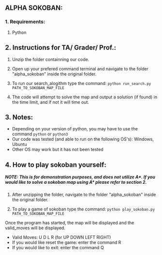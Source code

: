 ## ALPHA SOKOBAN:

### 1. Requirements:
1) Python

## 2. Instructions for TA/ Grader/ Prof.:
1) Unzip the folder containning our code.

2) Open up your prefered command terminal and navigate to the folder
"alpha_sokoban" inside the original folder. 

3) To run our search_alogithm type the command:
`python run_search.py PATH_TO_SOKOBAN_MAP_FILE`

4) The code will attempt to solve the map and output a solution (if found) in the time limit, and if not it will time out.


## 3. Notes:
* Depending on your version of python, you may have to use the command `python` or `python3`
* Our code was tested (and able to run on the following OS's): Windows, Ubuntu
* Other OS may work but it has not been tested

## 4. How to play sokoban yourself:
##### NOTE: This is for demonstration purposes, and does not utilize A*. If you would like to solve a sokoban map using A* please refer to section 2.
1) After unzipping the folder, navigate to the folder
"alpha_sokoban" inside the original folder.

2) To play a game of sokoban type the command:
`python play_sokoban.py PATH_TO_SOKOBAN_MAP_FILE` 

Once the program has started, the map will be displayed and the valid_moves will be displayed.

* Valid Moves: U D L R (for UP DOWN LEFT RIGHT)
* If you would like reset the game: enter the command R
* If you would like to exit: enter the command Q
